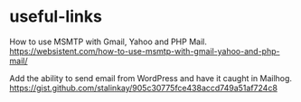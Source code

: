# useful-links

How to use MSMTP with Gmail, Yahoo and PHP Mail.
https://websistent.com/how-to-use-msmtp-with-gmail-yahoo-and-php-mail/

Add the ability to send email from WordPress and have it caught in Mailhog.
https://gist.github.com/stalinkay/905c30775fce438accd749a51af724c8

